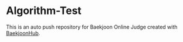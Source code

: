 # Algorithm-Test
This is an auto push repository for Baekjoon Online Judge created with [BaekjoonHub](https://github.com/BaekjoonHub/BaekjoonHub).
